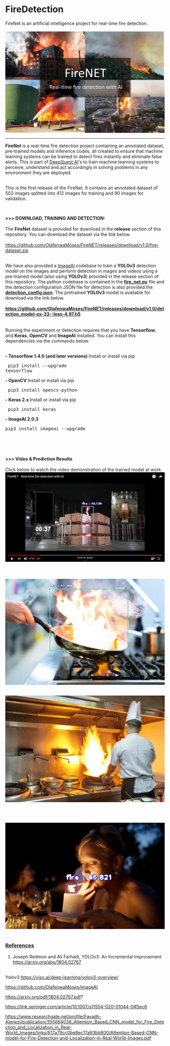# FireDetection
FireNet is an artificial intelligence project for real-time fire detection.
<br><br>
<img src="images/fire_net.jpg" />
<hr>
<b>FireNet</b> is a real-time fire detection project containing an annotated dataset, pre-trained models and inference codes, all created to ensure that machine learning systems can be trained
 to detect fires instantly and eliminate false alerts. This is part of <a href="https://deepquestai.com" >DeepQuest AI</a>'s to train machine learning systems to 
  perceive, understand and act accordingly in solving problems in any environment they are deployed. <br><br>

  This is the first release of the FireNet. It contains an annotated dataset of 502 images splitted into 412 images for training and 90 images for validation. 
  
  <br>

  <b>>>> DOWNLOAD, TRAINING AND DETECTION: </b> <br><br>
 The <b>FireNet</b> dataset is provided for download in the <b>release</b> section of this repository.
 You can download the dataset via the link below.<br><br> <a href="https://github.com/OlafenwaMoses/FireNET/releases/download/v1.0/fire-dataset.zip" >https://github.com/OlafenwaMoses/FireNET/releases/download/v1.0/fire-dataset.zip</a>  <br><br>

 We have also provided a [ImageAI](https://github.com/OlafenwaMoses/ImageAI) codebase to train a <b>YOLOv3</b> detection model on the images
  and perform detection in mages and videos using a pre-trained model (also using <b>YOLOv3</b>) provided in the release section of this repository.
  The python codebase is contained in the <b><a href="fire_net.py" >fire_net.py</a></b> file and the detection configuration JSON file for detection is also provided the 
  <b><a href="detection_config.json" >detection_config.json</a></b>. The pretrained <b>YOLOv3</b> model is available for download via the link below. <br><br> 
  <b><a href="https://github.com/OlafenwaMoses/FireNET/releases/download/v1.0/detection_model-ex-33--loss-4.97.h5" >https://github.com/OlafenwaMoses/FireNET/releases/download/v1.0/detection_model-ex-33--loss-4.97.h5</a></b><br>
  <br>
<br>
Running the experiment or detection requires that you have **Tensorflow**, and **Keras**, **OpenCV** and **ImageAI** installed. You can install this dependencies via the commands below.

<br><span><b>- Tensorflow 1.4.0 (and later versions)  </b>      <a href="https://www.tensorflow.org/install/install_windows" style="text-decoration: none;" > Install</a></span> or install via pip <pre> pip3 install --upgrade tensorflow </pre> 
       
  <span><b>- OpenCV  </b>        <a href="https://pypi.python.org/pypi/opencv-python" style="text-decoration: none;" >Install</a></span> or install via pip <pre> pip3 install opencv-python </pre> 
       
   <span><b>- Keras 2.x  </b>     <a href="https://keras.io/#installation" style="text-decoration: none;" >Install</a></span> or install via pip <pre> pip3 install keras </pre> 
  
   <span><b>- ImageAI 2.0.3  </b>  
   <span>      <pre>pip3 install imageai --upgrade </pre></span> <br><br> <br>



<b>>>> Video & Prediction Results</b> <br><br>
Click below to watch the video demonstration of the trained model at work. <br>
<a href="https://www.youtube.com/watch?v=ts3yxfNrDnY" ><img src="images/video.jpg" /></a>
<br><br><br><br>
  <img src="images/1-detected.jpg" />


<br>
<img src="images/2-detected.jpg" />



<br> <br>

<img src="images/3-detected.jpg" style="width: 650px;" />



<br>



<br>

<h3><b><u>References</u></b></h3>

 
 1. Joseph Redmon and Ali Farhadi, YOLOv3: An Incremental Improvement <br>
 <a href="https://arxiv.org/abs/1804.02767" >https://arxiv.org/abs/1804.02767</a> <br><br>

 Yolov3
 https://viso.ai/deep-learning/yolov3-overview/
 
 https://github.com/OlafenwaMoses/ImageAI
 
 https://arxiv.org/pdf/1804.02767.pdf?
 
 https://link.springer.com/article/10.1007/s11554-020-01044-0#Sec6
 
 https://www.researchgate.net/profile/Fayadh-Alenezi/publication/355664038_Attention_Based_CNN_model_for_Fire_Detection_and_Localization_in_Real-World_Images/links/617a79cc0be8ec17a93bb800/Attention-Based-CNN-model-for-Fire-Detection-and-Localization-in-Real-World-Images.pdf
